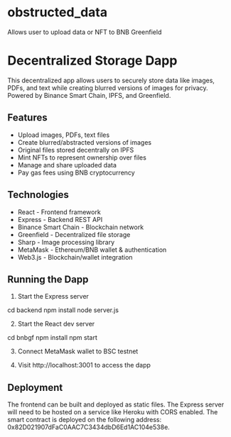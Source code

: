 # obstructed_data
Allows user to upload data or NFT to BNB Greenfield 
# Decentralized Storage Dapp

This decentralized app allows users to securely store data like images, PDFs, and text while creating blurred versions of images for privacy. Powered by Binance Smart Chain, IPFS, and Greenfield.

## Features

- Upload images, PDFs, text files
- Create blurred/abstracted versions of images  
- Original files stored decentrally on IPFS
- Mint NFTs to represent ownership over files
- Manage and share uploaded data
- Pay gas fees using BNB cryptocurrency

## Technologies

- React - Frontend framework
- Express - Backend REST API
- Binance Smart Chain - Blockchain network 
- Greenfield - Decentralized file storage
- Sharp - Image processing library
- MetaMask - Ethereum/BNB wallet & authentication
- Web3.js - Blockchain/wallet integration

## Running the Dapp


1. Start the Express server

  
cd backend
npm install
node server.js


2. Start the React dev server


cd bnbgf
npm install
npm start


3. Connect MetaMask wallet to BSC testnet

4. Visit http://localhost:3001 to access the dapp

## Deployment 

The frontend can be built and deployed as static files. The Express server will need to be hosted on a service like Heroku with CORS enabled. The smart contract is deployed on the following address: 0x82D021907dFaC0AAC7C3434dbD6Ed1AC104e538e.
